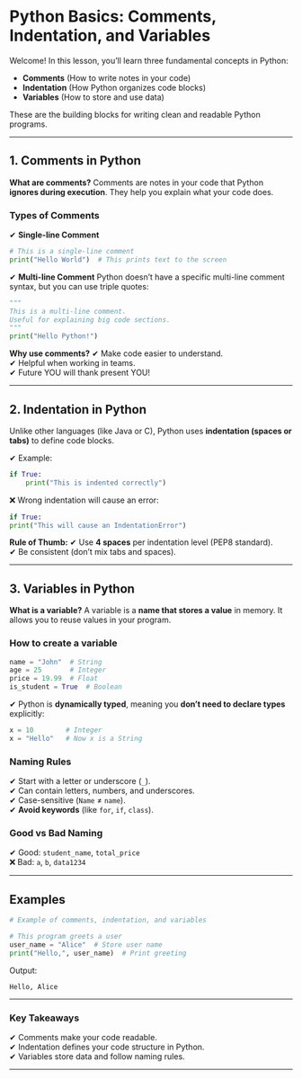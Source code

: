 # Python Basics: Comments, Indentation, and Variables

Welcome! In this lesson, you’ll learn three fundamental concepts in Python:

- **Comments** (How to write notes in your code)
- **Indentation** (How Python organizes code blocks)
- **Variables** (How to store and use data)

These are the building blocks for writing clean and readable Python programs.

---

## 1. Comments in Python

**What are comments?**
Comments are notes in your code that Python **ignores during execution**. They help you explain what your code does.

### **Types of Comments**

✔ **Single-line Comment**

```python
# This is a single-line comment
print("Hello World")  # This prints text to the screen
```

✔ **Multi-line Comment**
Python doesn’t have a specific multi-line comment syntax, but you can use triple quotes:

```python
"""
This is a multi-line comment.
Useful for explaining big code sections.
"""
print("Hello Python!")
```

**Why use comments?**
✔ Make code easier to understand.  
✔ Helpful when working in teams.  
✔ Future YOU will thank present YOU!

---

## 2. Indentation in Python

Unlike other languages (like Java or C), Python uses **indentation (spaces or tabs)** to define code blocks.

✔ Example:

```python
if True:
    print("This is indented correctly")
```

❌ Wrong indentation will cause an error:

```python
if True:
print("This will cause an IndentationError")
```

**Rule of Thumb:**
✔ Use **4 spaces** per indentation level (PEP8 standard).  
✔ Be consistent (don’t mix tabs and spaces).

---

## 3. Variables in Python

**What is a variable?**
A variable is a **name that stores a value** in memory. It allows you to reuse values in your program.

### **How to create a variable**

```python
name = "John"  # String
age = 25       # Integer
price = 19.99  # Float
is_student = True  # Boolean
```

✔ Python is **dynamically typed**, meaning you **don’t need to declare types** explicitly:

```python
x = 10        # Integer
x = "Hello"   # Now x is a String
```

### **Naming Rules**

✔ Start with a letter or underscore (`_`).  
✔ Can contain letters, numbers, and underscores.  
✔ Case-sensitive (`Name` ≠ `name`).  
✔ **Avoid keywords** (like `for`, `if`, `class`).

### **Good vs Bad Naming**

✔ Good: `student_name`, `total_price`  
❌ Bad: `a`, `b`, `data1234`

---

## Examples

```python
# Example of comments, indentation, and variables

# This program greets a user
user_name = "Alice"  # Store user name
print("Hello,", user_name)  # Print greeting
```

Output:

```
Hello, Alice
```

---

### Key Takeaways

✔ Comments make your code readable.  
✔ Indentation defines your code structure in Python.  
✔ Variables store data and follow naming rules.

---
